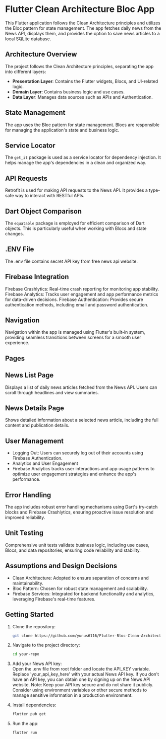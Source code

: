 # Flutter Clean Architecture Bloc App

This Flutter application follows the Clean Architecture principles and utilizes the Bloc pattern for state management. The app fetches daily news from the News API, displays them, and provides the option to save news articles to a local SQLite database.

## Architecture Overview

The project follows the Clean Architecture principles, separating the app into different layers:

- **Presentation Layer**: Contains the Flutter widgets, Blocs, and UI-related logic.
- **Domain Layer**: Contains business logic and use cases.
- **Data Layer**: Manages data sources such as APIs and Authentication.

## State Management

The app uses the Bloc pattern for state management. Blocs are responsible for managing the application's state and business logic.

## Service Locator

The `get_it` package is used as a service locator for dependency injection. It helps manage the app's dependencies in a clean and organized way.

## API Requests

Retrofit is used for making API requests to the News API. It provides a type-safe way to interact with RESTful APIs.

## Dart Object Comparison

The `equatable` package is employed for efficient comparison of Dart objects. This is particularly useful when working with Blocs and state changes.

## .ENV File
The .env file contains secret API key from free news api website.

## Firebase Integration

Firebase Crashlytics: Real-time crash reporting for monitoring app stability.
Firebase Analytics: Tracks user engagement and app performance metrics for data-driven decisions.
Firebase Authentication: Provides secure authentication methods, including email and password authentication.

## Navigation
Navigation within the app is managed using Flutter's built-in system, providing seamless transitions between screens for a smooth user experience.

## Pages
## News List Page
Displays a list of daily news articles fetched from the News API. Users can scroll through headlines and view summaries.

## News Details Page
Shows detailed information about a selected news article, including the full content and publication details.

## User Management

- Logging Out: Users can securely log out of their accounts using Firebase Authentication.
- Analytics and User Engagement
- Firebase Analytics tracks user interactions and app usage patterns to optimize user engagement strategies and enhance the app's performance.

## Error Handling
The app includes robust error handling mechanisms using Dart's try-catch blocks and Firebase Crashlytics, ensuring proactive issue resolution and improved reliability.

## Unit Testing
Comprehensive unit tests validate business logic, including use cases, Blocs, and data repositories, ensuring code reliability and stability.

## Assumptions and Design Decisions
- Clean Architecture: Adopted to ensure separation of concerns and maintainability.
- Bloc Pattern: Chosen for robust state management and scalability.
- Firebase Services: Integrated for backend functionality and analytics, leveraging Firebase's real-time features.

## Getting Started

1. Clone the repository:

   ```bash
   git clone https://github.com/yunus6116/Flutter-Bloc-Clean-Architecture.git

2. Navigate to the project directory:
    ```bash
    cd your-repo
3. Add your News API key:
   <br>
   Open the .env file from root folder and locate the API_KEY variable. Replace 'your_api_key_here' with your actual News API key. If you don't have an API key, you can obtain one by signing up on the News API website.
   Note: Keep your API key secure and do not share it publicly. Consider using environment variables or other secure methods to manage sensitive information in a production environment.

5. Install dependencies:

   ```bash
   flutter pub get

6. Run the app:

   ```bash
   flutter run
   
